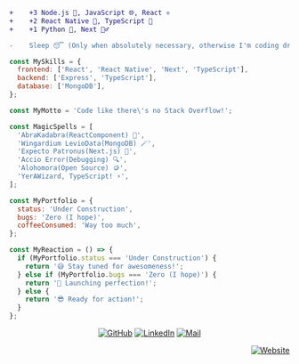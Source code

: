 <!-- <pre>
 _______       __   _____   
 \      \     |__| /     \  
 /   |   \    |  |/  \ /  \ 
/    |    \   |  /    Y    \
\____|__  /\__|  \____|__  /
        \/\______|       \/ 
        
</pre>

<pre>

 _______      _____        ____.  _____      _____     ____ ___.____        _________   _____   ________  ._____________ 
 \      \    /  _  \      |    | /  _  \    /     \   |    |   \    |      /   _____/  /  _  \  \_____  \ |   \______   \
 /   |   \  /  /_\  \     |    |/  /_\  \  /  \ /  \  |    |   /    |      \_____  \  /  /_\  \  /  / \  \|   ||    |  _/
/    |    \/    |    \/\__|    /    |    \/    Y    \ |    |  /|    |___   /        \/    |    \/   \_/.  \   ||    |   \
\____|__  /\____|__  /\________\____|__  /\____|__  / |______/ |_______ \ /_______  /\____|__  /\_____\ \_/___||______  /
        \/         \/                  \/         \/                   \/         \/         \/        \__>           \/ 

</pre> -->

<!-- <pre>

 _______      _____        ____.  _____      _____    
 \      \    /  _  \      |    | /  _  \    /     \   
 /   |   \  /  /_\  \     |    |/  /_\  \  /  \ /  \  
/    |    \/    |    \/\__|    /    |    \/    Y    \ 
\____|__  /\____|__  /\________\____|__  /\____|__  / 
        \/         \/                  \/         \/  

</pre> -->

<!-- <pre>

,---.   .--.     .-./`)  ,---.    ,---. 
|    \  |  |     \ '_ .')|    \  /    | 
|  ,  \ |  |    (_ (_) _)|  ,  \/  ,  | 
|  |\_ \|  |      / .  \ |  |\_   /|  | 
|  _( )_\  | ___  |-'`|  |  _( )_/ |  | 
| (_ o _)  ||   | |   '  | (_ o _) |  | 
|  (_,_)\  ||   `-'  /   |  (_,_)  |  | 
|  |    |  | \      /    |  |      |  | 
'--'    '--'  `-..-'     '--'      '--' 
                                        

</pre> -->

<!-- <pre>

     .-') _             _   .-')    
    ( OO ) )           ( '.( OO )_  
,--./ ,--,'       ,--.  ,--.   ,--.)
|   \ |  |\   .-')| ,|  |   `.'   | 
|    \|  | ) ( OO |(_|  |         | 
|  .     |/  | `-'|  |  |  |'.'|  | 
|  |\    |   ,--. |  |  |  |   |  | 
|  | \   |   |  '-'  /  |  |   |  | 
`--'  `--'    `-----'   `--'   `--' 

-    (Trait: Coffeenista) +20% coffee instake

<p align="center">
  <img src="https://user-images.githubusercontent.com/74038190/218265814-3084a4ba-809c-4135-afc0-8685d0f634b3.gif" width="200">
</p>
</pre> 

<p align="center">
  <picture>
    <source media="(prefers-color-scheme: dark)" srcset="https://user-images.githubusercontent.com/74038190/212284145-bf2c01a8-c448-4f1a-b911-996024c84606.gif" />
    <source media="(prefers-color-scheme: light)" srcset="https://media.giphy.com/media/WUlplcMpOCEmTGBtBW/giphy.gif" />
    <img src="https://media.giphy.com/media/WUlplcMpOCEmTGBtBW/giphy.gif" width="300">
  </picture>
</p>
-->

```diff
+    +3 Node.js 🚀, JavaScript 🌐, React ⚛️
+    +2 React Native 📱, TypeScript 🧰
+    +1 Python 🐍, Next 🧙‍♂️

-    Sleep 😴 (Only when absolutely necessary, otherwise I'm coding dreams!)
```

```js
const MySkills = {
  frontend: ['React', 'React Native', 'Next', 'TypeScript'],
  backend: ['Express', 'TypeScript'],
  database: ['MongoDB'],
};

const MyMotto = 'Code like there\'s no Stack Overflow!';

const MagicSpells = [
  'AbraKadabra(ReactComponent) 🎩',
  'Wingardium LevioData(MongoDB) 🪄',
  'Expecto Patronus(Next.js) 🌟',
  'Accio Error(Debugging) 🔍',
  'Alohomora(Open Source) 🪙',
  'YerAWizard, TypeScript! ⚡',
];

const MyPortfolio = {
  status: 'Under Construction',
  bugs: 'Zero (I hope)',
  coffeeConsumed: 'Way too much',
};

const MyReaction = () => {
  if (MyPortfolio.status === 'Under Construction') {
    return '😅 Stay tuned for awesomeness!';
  } else if (MyPortfolio.bugs === 'Zero (I hope)') {
    return '🚀 Launching perfection!';
  } else {
    return '😎 Ready for action!';
  }
};
```

<!--
<p align="center">
  <picture>
    <source media="(prefers-color-scheme: dark)" srcset="https://github-readme-activity-graph.vercel.app/graph?username=najamulsaqib&bg_color=161b22&color=5C8374&line=5C8374&point=183D3D&area=true&hide_border=true&hide_title=true&area_color=93B1A6" />
    <source media="(prefers-color-scheme: light)" srcset="https://github-readme-activity-graph.vercel.app/graph?username=najamulsaqib&bg_color=fff&color=5C8374&line=93B1A6&point=93B1A6&area=true&hide_border=true&hide_title=true&area_color=183D3D" />
    <img src="https://github-readme-activity-graph.vercel.app/graph?username=najamulsaqib&bg_color=161b22&color=93B1A6&line=5C8374&point=183D3D&area=true&hide_border=true&hide_title=true&area_color=93B1A6" width="100%" />
  </picture>
</p>


<p align="center">
  <img src="https://user-images.githubusercontent.com/74038190/212747107-5b654ba5-31c6-4366-b42b-51b822e9bc52.gif" width="100%">
</p>
-->

<p align="center">
 	<a href="https://github.com/najamulsaqib"><img src="https://img.icons8.com/doodle/48/github--v1.png" alt="GitHub"/></a>
 	<a href="https://www.linkedin.com/in/1najamulsaqib/"><img src="https://img.icons8.com/doodle/48/linkedin-circled.png" alt="LinkedIn"/></a>
<!--  	<a href="https://www.facebook.com/1najamulsaqib/"><img src="https://img.icons8.com/doodle/48/facebook-circled.png" alt="Facebook"/></a> -->
<!--  	<a href="https://www.instagram.com/1najamulsaqib/"><img src="https://img.icons8.com/doodle/48/instagram-new.png" alt="Instagram"/></a> -->
<!--  	<a href="https://twitter.com/1najamulsaqib"><img src="https://img.icons8.com/doodle/48/old-twitter-logo.png" alt="Twitter"/></a> -->
 	<a href="mailto:1najamulsaqib@gmail.com"><img src="https://img.icons8.com/doodle/48/gmail.png" alt="Mail"/></a>
</p>

<p align="right">
 	<a href="https://najamulsaqib.me/"><img src="https://img.icons8.com/doodle/48/trollface.png" alt="Website"/></a>
</p>
